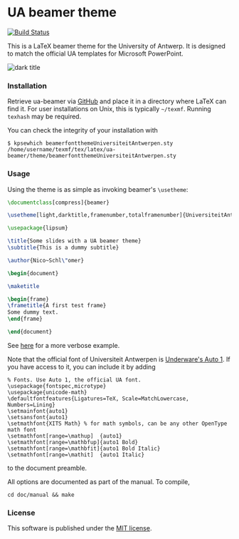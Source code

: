 # UA beamer theme

[![Build Status](https://travis-ci.org/nschloe/ua-beamer.svg?branch=master)](https://travis-ci.org/nschloe/ua-beamer)

This is a LaTeX beamer theme for the University of Antwerp. It
is designed to match the official UA templates for Microsoft
PowerPoint.

![dark title](/doc/manual/figures/dark-page1.png?raw=true "Optional Title")


### Installation
Retrieve ua-beamer via [GitHub](https://github.com/nschloe/ua-beamer) and place
it in a directory where LaTeX can find it. For user installations on Unix, this is
typically `~/texmf`. Running `texhash` may be required.

You can check the integrity of your installation with
```
$ kpsewhich beamerfontthemeUniversiteitAntwerpen.sty
/home/username/texmf/tex/latex/ua-beamer/theme/beamerfontthemeUniversiteitAntwerpen.sty
```

### Usage

Using the theme is as simple as invoking beamer's `\usetheme`:
```latex
\documentclass[compress]{beamer}

\usetheme[light,darktitle,framenumber,totalframenumber]{UniversiteitAntwerpen}

\usepackage{lipsum}

\title{Some slides with a UA beamer theme}
\subtitle{This is a dummy subtitle}

\author{Nico~Schl\"omer}

\begin{document}

\maketitle

\begin{frame}
\frametitle{A first test frame}
Some dummy text.
\end{frame}

\end{document}
```
See
[here](/doc/example/uaBeamerExample.tex)
for a more verbose example.

Note that the official font of Universiteit Antwerpen is [Underware's Auto
1](https://www.fonts.com/font/underware/auto/1-package). If you have access to
it, you can include it by adding
```
% Fonts. Use Auto 1, the official UA font.
\usepackage{fontspec,microtype}
\usepackage{unicode-math}
\defaultfontfeatures{Ligatures=TeX, Scale=MatchLowercase, Numbers=Lining}
\setmainfont{auto1}
\setsansfont{auto1}
\setmathfont{XITS Math} % for math symbols, can be any other OpenType math font
\setmathfont[range=\mathup]  {auto1}
\setmathfont[range=\mathbfup]{auto1 Bold}
\setmathfont[range=\mathbfit]{auto1 Bold Italic}
\setmathfont[range=\mathit]  {auto1 Italic}
```
to the document preamble.

All options are documented as part of the manual. To compile,
```
cd doc/manual && make
```

### License

This software is published under the [MIT license](https://en.wikipedia.org/wiki/MIT_License).
